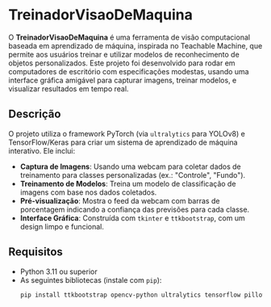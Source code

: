 # TreinadorVisaoDeMaquina

O **TreinadorVisaoDeMaquina** é uma ferramenta de visão computacional baseada em aprendizado de máquina, inspirada no Teachable Machine, que permite aos usuários treinar e utilizar modelos de reconhecimento de objetos personalizados. Este projeto foi desenvolvido para rodar em computadores de escritório com especificações modestas, usando uma interface gráfica amigável para capturar imagens, treinar modelos, e visualizar resultados em tempo real.

## Descrição

O projeto utiliza o framework PyTorch (via `ultralytics` para YOLOv8) e TensorFlow/Keras para criar um sistema de aprendizado de máquina interativo. Ele inclui:
- **Captura de Imagens**: Usando uma webcam para coletar dados de treinamento para classes personalizadas (ex.: "Controle", "Fundo").
- **Treinamento de Modelos**: Treina um modelo de classificação de imagens com base nos dados coletados.
- **Pré-visualização**: Mostra o feed da webcam com barras de porcentagem indicando a confiança das previsões para cada classe.
- **Interface Gráfica**: Construída com `tkinter` e `ttkbootstrap`, com um design limpo e funcional.

## Requisitos

- Python 3.11 ou superior
- As seguintes bibliotecas (instale com `pip`):
  ```bash
  pip install ttkbootstrap opencv-python ultralytics tensorflow pillow numpy scikit-learn albumentations